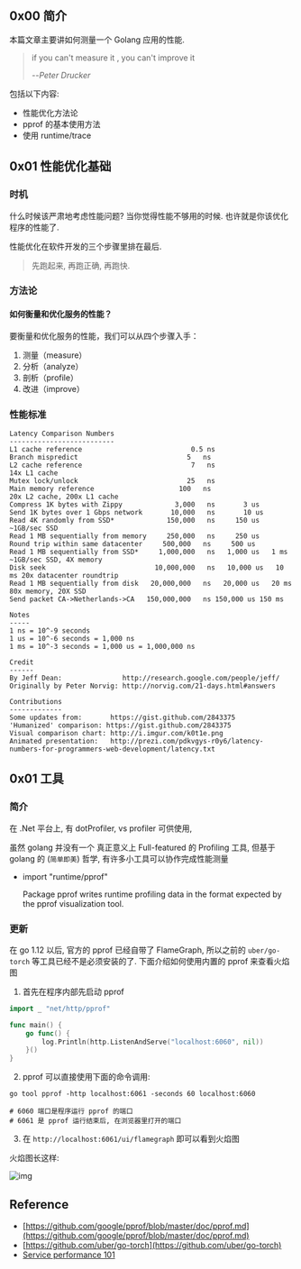 
<!--more-->

## 0x00 简介

本篇文章主要讲如何测量一个 Golang 应用的性能.

>
> if you can't measure it , you can't improve it 
>
> --*Peter Drucker*

包括以下内容:

- 性能优化方法论
- pprof 的基本使用方法
- 使用 runtime/trace

## 0x01 性能优化基础

### 时机

什么时候该严肃地考虑性能问题? 当你觉得性能不够用的时候. 也许就是你该优化程序的性能了.

性能优化在软件开发的三个步骤里排在最后.

> 先跑起来, 再跑正确, 再跑快.


### 方法论

#### 如何衡量和优化服务的性能？

要衡量和优化服务的性能，我们可以从四个步骤入手：

1. 测量（measure）
2. 分析（analyze）
3. 剖析（profile）
4. 改进（improve）



### 性能标准

```
Latency Comparison Numbers
--------------------------
L1 cache reference                           0.5 ns
Branch mispredict                           5   ns
L2 cache reference                           7   ns                     14x L1 cache
Mutex lock/unlock                           25   ns
Main memory reference                     100   ns                     20x L2 cache, 200x L1 cache
Compress 1K bytes with Zippy             3,000   ns       3 us
Send 1K bytes over 1 Gbps network       10,000   ns       10 us
Read 4K randomly from SSD*             150,000   ns     150 us         ~1GB/sec SSD
Read 1 MB sequentially from memory     250,000   ns     250 us
Round trip within same datacenter     500,000   ns     500 us
Read 1 MB sequentially from SSD*     1,000,000   ns   1,000 us   1 ms ~1GB/sec SSD, 4X memory
Disk seek                           10,000,000   ns   10,000 us   10 ms 20x datacenter roundtrip
Read 1 MB sequentially from disk   20,000,000   ns   20,000 us   20 ms 80x memory, 20X SSD
Send packet CA->Netherlands->CA   150,000,000   ns 150,000 us 150 ms
 
Notes
-----
1 ns = 10^-9 seconds
1 us = 10^-6 seconds = 1,000 ns
1 ms = 10^-3 seconds = 1,000 us = 1,000,000 ns
 
Credit
------
By Jeff Dean:               http://research.google.com/people/jeff/
Originally by Peter Norvig: http://norvig.com/21-days.html#answers
 
Contributions
-------------
Some updates from:       https://gist.github.com/2843375
'Humanized' comparison: https://gist.github.com/2843375
Visual comparison chart: http://i.imgur.com/k0t1e.png
Animated presentation:   http://prezi.com/pdkvgys-r0y6/latency-numbers-for-programmers-web-development/latency.txt
```

## 0x01 工具

### 简介

在 .Net 平台上, 有 dotProfiler, vs profiler 可供使用,

虽然 golang 并没有一个 真正意义上 Full-featured 的 Profiling 工具, 但基于 golang 的 (`简单即美`) 哲学, 有许多小工具可以协作完成性能测量

* import "runtime/pprof"

  Package pprof writes runtime profiling data in the format expected by the pprof visualization tool.


### 更新

在 go 1.12 以后, 官方的 pprof 已经自带了 FlameGraph, 所以之前的 `uber/go-torch` 等工具已经不是必须安装的了.
下面介绍如何使用内置的 pprof 来查看火焰图

1. 首先在程序内部先启动 pprof

```go
import _ "net/http/pprof"

func main() {
	go func() {
		log.Println(http.ListenAndServe("localhost:6060", nil))
    }()
}
```

2. pprof 可以直接使用下面的命令调用:

```shell
go tool pprof -http localhost:6061 -seconds 60 localhost:6060

# 6060 端口是程序运行 pprof 的端口
# 6061 是 pprof 运行结束后, 在浏览器里打开的端口
```

3. 在 `http://localhost:6061/ui/flamegraph` 即可以看到火焰图

火焰图长这样:

![img](http://www.brendangregg.com/FlameGraphs/example-dtrace.svg)

## Reference

* [https://github.com/google/pprof/blob/master/doc/pprof.md](https://github.com/google/pprof/blob/master/doc/pprof.md)
* [https://github.com/uber/go-torch](https://github.com/uber/go-torch)
* [Service performance 101](https://mp.weixin.qq.com/s/MZv8DMowKKOWXf-8YE15_g)